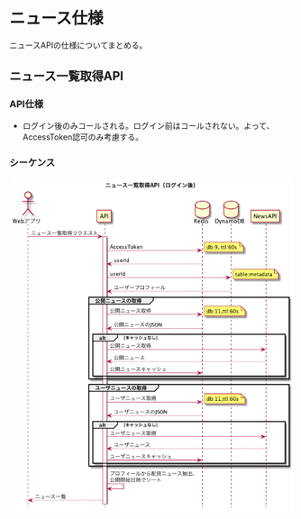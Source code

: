 ニュース仕様
===

ニュースAPIの仕様についてまとめる。

ニュース一覧取得API
---

### API仕様

* ログイン後のみコールされる。ログイン前はコールされない。よって、AccessToken認可のみ考慮する。

### シーケンス

![list-after-login.png](data/out/news-after-login.png)
